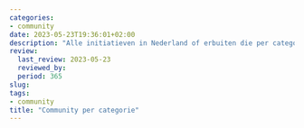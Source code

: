 ```yaml
---
categories:
- community
date: 2023-05-23T19:36:01+02:00
description: "Alle initiatieven in Nederland of erbuiten die per categorie zijn ondergebracht."
review:
  last_review: 2023-05-23
  reviewed_by:
  period: 365
slug:
tags:
- community
title: "Community per categorie"
---
```

